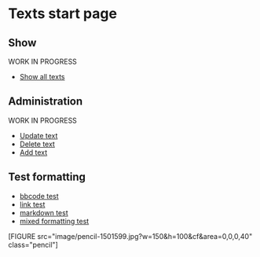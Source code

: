 Texts start page
======
Show
-----
WORK IN PROGRESS
* [Show all texts](texts)

Administration
-----
WORK IN PROGRESS
* [Update text](texts/select)
* [Delete text](texts/select)
* [Add text](texts/add-movie)


Test formatting
----
* [bbcode test](filter/bbCode)
* [link test](filter/link)
* [markdown test](filter/markdown)
* [mixed formatting test](filter/mixedFilter)

[FIGURE src="image/pencil-1501599.jpg?w=150&h=100&cf&area=0,0,0,40" class="pencil"]

